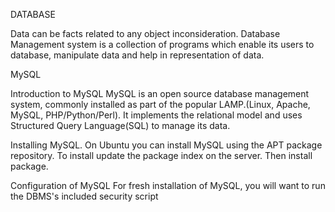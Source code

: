 DATABASE

Data can be facts related to any object inconsideration. Database Management system is a collection of programs which enable its users to database, manipulate data and help in representation of data.


MySQL

Introduction to MySQL
MySQL is an open source database management system, commonly installed as part of the popular LAMP.(Linux, Apache, MySQL, PHP/Python/Perl). It implements the relational model and uses Structured Query Language(SQL) to manage its data. 

Installing MySQL.
On Ubuntu you can install MySQL using the APT package repository. To install update the package index on the server. Then install <mysql-server> package. 

Configuration of MySQL
For fresh installation of MySQL, you will want to run the DBMS's included security script 